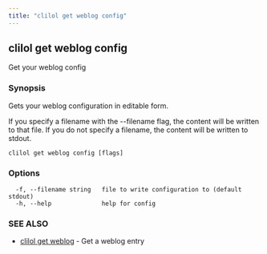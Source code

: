 ```yaml
---
title: "clilol get weblog config"
---
```

## clilol get weblog config

Get your weblog config

### Synopsis

Gets your weblog configuration in editable form.

If you specify a filename with the --filename flag, the content will be written
to that file. If you do not specify a filename, the content will be written
to stdout.

```
clilol get weblog config [flags]
```

### Options

```
  -f, --filename string   file to write configuration to (default stdout)
  -h, --help              help for config
```

### SEE ALSO

* [clilol get weblog](clilol_get_weblog.md)	 - Get a weblog entry
